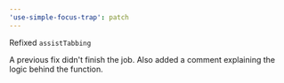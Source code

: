 ```yaml
---
'use-simple-focus-trap': patch
---
```


Refixed `assistTabbing`

A previous fix didn't finish the job.
Also added a comment explaining the logic behind the function.
